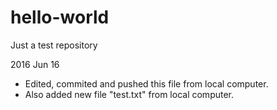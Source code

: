 # hello-world
Just a test repository

2016 Jun 16
- Edited, commited and pushed this file from local computer.
- Also added new file "test.txt" from local computer.
